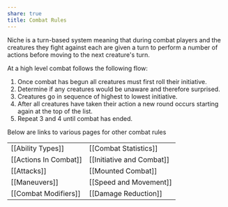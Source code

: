 ```yaml
---
share: true
title: Combat Rules
---
```

Niche is a turn-based system meaning that during combat players and the creatures they fight against each are given a turn to perform a number of actions before moving to the next creature's turn.

At a high level combat follows the following flow:

1. Once combat has begun all creatures must first roll their initiative.
2. Determine if any creatures would be unaware and therefore surprised.
3. Creatures go in sequence of highest to lowest initiative.
4. After all creatures have taken their action a new round occurs starting again at the top of the list.
5. Repeat 3 and 4 until combat has ended.

Below are links to various pages for other combat rules

|                       |                           |
| --------------------- | ------------------------- |
| [[Ability Types]]     | [[Combat Statistics]]     |
| [[Actions In Combat]] | [[Initiative and Combat]] |
| [[Attacks]]           | [[Mounted Combat]]        |
| [[Maneuvers]]         | [[Speed and Movement]]    |
| [[Combat Modifiers]]  | [[Damage Reduction]]  |
